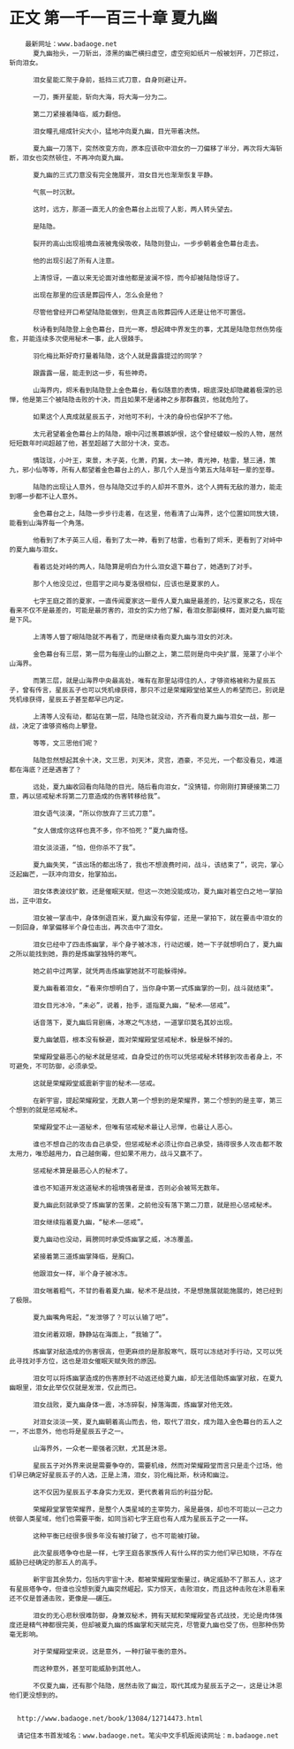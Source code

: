 # 正文 第一千一百三十章 夏九幽
        最新网址：www.badaoge.net
          夏九幽抬头，一刀斩出，漆黑的幽芒横扫虚空，虚空宛如纸片一般被划开，刀芒掠过，斩向泪女。
      
          泪女星能汇聚于身前，抵挡三式刀意，自身则避让开。
      
          一刀，撕开星能，斩向大海，将大海一分为二。
      
          第二刀紧接着降临，威力翻倍。
      
          泪女瞳孔缩成针尖大小，猛地冲向夏九幽，目光带着决然。
      
          夏九幽一刀落下，突然改变方向，原本应该砍中泪女的一刀偏移了半分，再次将大海斩断，泪女也突然顿住，不再冲向夏九幽。
      
          夏九幽的三式刀意没有完全施展开，泪女目光也渐渐恢复平静。
      
          气氛一时沉默。
      
          这时，远方，那道一直无人的金色幕台上出现了人影，两人转头望去。
      
          是陆隐。
      
          裂开的高山出现祖境血液被鬼侯吸收，陆隐则登山，一步步朝着金色幕台走去。
      
          他的出现引起了所有人注意。
      
          上清惊讶，一直以来无论面对谁他都是波澜不惊，而今却被陆隐惊讶了。
      
          出现在那里的应该是葬园传人，怎么会是他？
      
          尽管他曾经开口希望陆隐能做到，但真正击败葬园传人还是让他不可置信。
      
          秋诗看到陆隐登上金色幕台，目光一寒，想起碑中界发生的事，尤其是陆隐忽然伤势痊愈，并能连续多次使用秘术一事，此人很棘手。
      
          羽化梅比斯好奇打量着陆隐，这个人就是露露提过的同学？
      
          跟露露一届，能走到这一步，有些神奇。
      
          山海界内，烬禾看到陆隐登上金色幕台，看似随意的表情，眼底深处却隐藏着极深的忌惮，他是第三个被陆隐击败的十决，而且如果不是诸神之乡那群蠢货，他就危险了。
      
          如果这个人真成就星辰五子，对他可不利，十决的身份也保护不了他。
      
          太元君望着金色幕台上的陆隐，眼中闪过羡慕嫉妒恨，这个曾经蝼蚁一般的人物，居然短短数年时间超越了他，甚至超越了大部分十决，变态。
      
          情珑珑，小叶王，束景，木子英，化萧，药冀，太一神，青光神，枯雷，慧三通，策九，邪小仙等等，所有人都望着金色幕台上的人，那几个人是当今第五大陆年轻一辈的至尊。
      
          陆隐的出现让人意外，但与陆隐交过手的人却并不意外，这个人拥有无敌的潜力，能走到哪一步都不让人意外。
      
          金色幕台之上，陆隐一步步行走着，在这里，他看清了山海界，这个位置如同放大镜，能看到山海界每一个角落。
      
          他看到了木子英三人组，看到了太一神，看到了枯雷，也看到了烬禾，更看到了对峙中的夏九幽与泪女。
      
          看着远处对峙的两人，陆隐算是明白为什么泪女退下幕台了，她遇到了对手。
      
          那个人他没见过，但眉宇之间与夏洛很相似，应该也是夏家的人。
      
          七字王庭之首的夏家，一直传闻夏家这一辈传人夏九幽是最差的，玷污夏家之名，现在看来不仅不是最差的，可能是最厉害的，泪女的实力他了解，看泪女那副模样，面对夏九幽可能是下风。
      
          上清等人瞥了眼陆隐就不再看了，而是继续看向夏九幽与泪女的对决。
      
          金色幕台有三层，第一层为每座山的山巅之上，第二层则是向中央扩展，笼罩了小半个山海界。
      
          而第三层，就是山海界中央最高处，唯有在那里站得住的人，才够资格被称为星辰五子，曾有传言，星辰五子也可以凭机缘获得，那只不过是荣耀殿堂给某些人的希望而已，别说是凭机缘获得，星辰五子甚至都早已内定。
      
          上清等人没有动，都站在第一层，陆隐也就没动，齐齐看向夏九幽与泪女一战，那一战，决定了谁够资格向上攀登。
      
          等等，文三思他们呢？
      
          陆隐忽然想起其余十决，文三思，刘天沐，灵宫，酒豪，不见光，一个都没看见，难道都在海底？还是遇害了？
      
          远处，夏九幽收回看向陆隐的目光，随后看向泪女，“没猜错，你刚刚打算硬接第二刀意，再以惩戒秘术将第二刀意造成的伤害转移给我”。
      
          泪女语气淡漠，“所以你放弃了三式刀意”。
      
          “女人做成你这样也真不多，你不怕死？”夏九幽奇怪。
      
          泪女淡淡道，“怕，但你杀不了我”。
      
          夏九幽失笑，“该出场的都出场了，我也不想浪费时间，战斗，该结束了”，说完，掌心泛起幽芒，一跃冲向泪女，抬掌拍出。
      
          泪女体表波纹扩散，还是催眠天赋，但这一次她没能成功，夏九幽对着空白之地一掌拍出，正中泪女。
      
          泪女被一掌击中，身体倒退百米，夏九幽没有停留，还是一掌拍下，就在要击中泪女的一刻回身，单掌偏移半个身位击出，再次击中了泪女。
      
          泪女已经中了四击炼幽掌，半个身子被冰冻，行动迟缓，她一下子就想明白了，夏九幽之所以能找到她，靠的是炼幽掌独特的寒气。
      
          她之前中过两掌，就凭两击炼幽掌她就不可能躲得掉。
      
          夏九幽看着泪女，“看来你想明白了，当你身中第一式炼幽掌的一刻，战斗就结束”。
      
          泪女目光冰冷，“未必”，说着，抬手，遥指夏九幽，“秘术——惩戒”。
      
          话音落下，夏九幽后背剧痛，冰寒之气冻结，一道掌印莫名其妙出现。
      
          夏九幽皱眉，根本没有躲避，面对荣耀殿堂惩戒秘术，躲是躲不掉的。
      
          荣耀殿堂最恶心的秘术就是惩戒，自身受过的伤可以凭惩戒秘术转移到攻击者身上，不可避免，不可防御，必须承受。
      
          这就是荣耀殿堂威震新宇宙的秘术——惩戒。
      
          在新宇宙，提起荣耀殿堂，无数人第一个想到的是荣耀界，第二个想到的是主宰，第三个想到的就是惩戒秘术。
      
          荣耀殿堂不止一道秘术，但唯有惩戒秘术最让人忌惮，也最让人恶心。
      
          谁也不想自己的攻击自己承受，但惩戒秘术必须让你自己承受，搞得很多人攻击都不敢太用力，唯恐越用力，自己越倒霉，但如果不用力，战斗又赢不了。
      
          惩戒秘术算是最恶心人的秘术了。
      
          谁也不知道开发这道秘术的祖境强者是谁，否则必会被骂无数年。
      
          夏九幽此刻就承受了炼幽掌的苦果，之前他没有落下第二刀意，就是担心惩戒秘术。
      
          泪女继续指着夏九幽，“秘术——惩戒”。
      
          夏九幽动也没动，肩膀同时承受炼幽掌之威，冰冻覆盖。
      
          紧接着第三道炼幽掌降临，是胸口。
      
          他跟泪女一样，半个身子被冰冻。
      
          泪女喘着粗气，不甘的看着夏九幽，秘术不是战技，不是想施展就能施展的，她已经到了极限。
      
          夏九幽嘴角弯起，“发泄够了？可以认输了吧”。
      
          泪女闭着双眼，静静站在海面上，“我输了”。
      
          炼幽掌对敌造成的伤害很高，但更麻烦的是那股寒气，既可以冻结对手行动，又可以凭此寻找对手方位，这也是泪女催眠天赋失败的原因。
      
          泪女可以将炼幽掌造成的伤害原封不动返还给夏九幽，却无法借助炼幽掌对敌，在夏九幽眼里，泪女此举仅仅就是发泄，仅此而已。
      
          泪女战败，夏九幽身体一震，冰冻碎裂，掉落海面，炼幽掌对他无效。
      
          对泪女淡淡一笑，夏九幽朝着高山而去，他，取代了泪女，成为踏入金色幕台的五人之一，不出意外，他也将是星辰五子之一。
      
          山海界外，一众老一辈强者沉默，尤其是沐恩。
      
          星辰五子对外界来说是需要争夺的，需要机缘，然而对荣耀殿堂而言只是走个过场，他们早已确定好星辰五子的人选，正是上清，泪女，羽化梅比斯，秋诗和幽泣。
      
          这不仅因为星辰五子本身实力无双，更代表着背后的利益分配。
      
          荣耀殿堂掌管荣耀界，是整个人类星域的主宰势力，虽是最强，却也不可能以一己之力统御人类星域，他们也需要平衡，如同当初七字王庭也有人成为星辰五子之一一样。
      
          这种平衡已经很多很多年没有被打破了，也不可能被打破。
      
          此次星辰塔争夺也是一样，七字王庭各家族传人有什么样的实力他们早已知晓，不存在威胁已经确定的那五人的高手。
      
          新宇宙其余势力，包括内宇宙十决，都被荣耀殿堂衡量过，确定威胁不了那五人，这才有星辰塔争夺，但谁也没想到夏九幽突然崛起，实力惊天，击败泪女，而且这种击败在沐恩看来还不仅是普通击败，更像是——碾压。
      
          泪女的无心悲秋很难防御，身兼双秘术，拥有天赋和荣耀殿堂各式战技，无论是肉体强度还是精气神都很完美，但却被夏九幽的炼幽掌和天赋完克，尽管夏九幽也受了伤，但那种伤势毫无影响。
      
          对于荣耀殿堂来说，这是意外，一种打破平衡的意外。
      
          而这种意外，甚至可能威胁到其他人。
      
          不仅夏九幽，还有那个陆隐，居然击败了幽泣，取代其成为星辰五子之一，这是让沐恩他们更没想到的。
      
      
      http://www.badaoge.net/book/13084/12714473.html
      
      请记住本书首发域名：www.badaoge.net。笔尖中文手机版阅读网址：m.badaoge.net